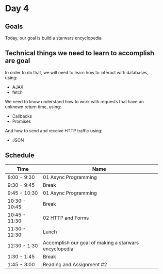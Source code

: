 # Day 4

## Goals

Today, our goal is build a starwars encyclopedia

## Technical things we need to learn to accomplish are goal

In order to do that, we will need to learn how to interact with databases, using:

-   AJAX
-   fetch

We need to know understand how to work with requests that have an unknown return time, using:

-   Callbacks
-   Promises

And how to send and receive HTTP traffic using:

-   JSON

## Schedule

| Time          | Name                                                  |
| ------------- | ----------------------------------------------------- |
| 8:00 - 9:30   | 01 Async Programming                                  |
| 9:30 - 9:45   | Break                                                 |
| 9:45 - 10:30  | 01 Async Programming                                  |
| 10:30 - 10:45 | Break                                                 |
| 10:45 - 11:30 | 02 HTTP and Forms                                     |
| 11:30 - 12:30 | Lunch                                                 |
| 12:30 - 1:30  | Accomplish our goal of making a starwars encyclopedia |
| 1:30 - 1:45   | Break                                                 |
| 1:45 - 3:00   | Reading and Assignment #2                             |
